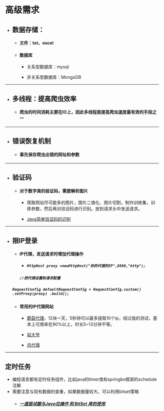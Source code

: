 # 高级需求

* ## 数据存储：

  * #### 文件：txt、excel
  * #### 数据库

    * 关系型数据库：mysql

    * 非关系型数据库：MongoDB

---

* ## 多线程：提高爬虫效率

  * #### 爬虫的时间消耗主要在IO上，因此多线程是提高爬虫速度最有效的手段之一

---

* ## 错误恢复机制

  * #### 事先保存爬虫出错的网址和参数

---

* ## 验证码

  * #### 对于数字类的验证码，需要解析图片

    * 爬取网站尽可能多的图片，图片二值化、图片切割，制作训练集，训练参数，然后再对验证码进行识别。放到请求头中发送请求。

    * [Java简单验证码的识别](https://www.cnblogs.com/nayitian/p/3282862.html)

---

* ## 限IP登录

  * #### IP代理，发送请求时增加代理操作

    * ##### `HttpHost proxy =newHttpHost("你的代理的IP",8080,"http");`

    #####        `//把代理设置到请求配置`

  #####               `RequestConfig defaultRequestConfig = RequestConfig.custom() .setProxy(proxy) .build();`

  * #### 常用的IP代理网站

    * [蘑菇代理](/mogumiao.com)，12块一天，5秒钟可以最多提取10个ip，经过我的测试，基本上可用率在90%以上，时长5~12分钟不等。

    * [站大爷](/ip.zdaye.com/)

    * [讯代理](/xdcili.cn)

---

## 定时任务

* 编程语言都有定时任务组件，比如java的timer类和springbo框架的schedule注解
* 需要注意与现有数据的查重，如果数据量较大，可以利用bitset策略
  * ##### [一道面试题与Java位操作 和 BitSet 库的使用](https://www.cnblogs.com/yellowb/p/3647442.html)



